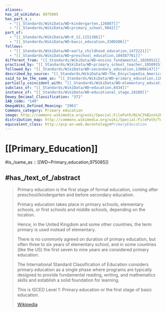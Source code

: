 ```yaml
---
aliases:
has_id_wikidata: Q975085
has_part_s_:
  - "[[_Standards/WikiData/WD~kindergarten,126807]]"
  - "[[_Standards/WikiData/WD~primary_school,9842]]"
part_of:
  - "[[_Standards/WikiData/WD~K_12,1151386]]"
  - "[[_Standards/WikiData/WD~basic_education,3309206]]"
follows:
  - "[[_Standards/WikiData/WD~early_childhood_education,1472221]]"
  - "[[_Standards/WikiData/WD~preschool_education,104587761]]"
different_from: "[[_Standards/WikiData/WD~ensino_fundamental,10269521]]"
practiced_by: "[[_Standards/WikiData/WD~primary_school_teacher,10509151]]"
followed_by: "[[_Standards/WikiData/WD~secondary_education,13006147]]"
described_by_source: "[[_Standards/WikiData/WD~The_Encyclopedia_Americana,19085957]]"
said_to_be_the_same_as: "[[_Standards/WikiData/WD~primary_education,110137500]]"
partially_coincident_with: "[[_Standards/WikiData/WD~elementary_education,112575204]]"
subclass_of: "[[_Standards/WikiData/WD~education,8434]]"
instance_of: "[[_Standards/WikiData/WD~educational_stage,18189]]"
Dewey_Decimal_Classification: "372"
IAB_code: "149"
OmegaWiki_Defined_Meaning: "2961"
Commons_category: Primary education
image: http://commons.wikimedia.org/wiki/Special:FilePath/Ni%C3%B1os%20estudiantes%20chilenos.jpg
distribution_map: http://commons.wikimedia.org/wiki/Special:FilePath/Total%20net%20enrollment%20rate%20in%20primary%20education%2C%20OWID.svg
equivalent_class: http://pcp-on-web.de/ontology#PrimaryEducation
---
```


# [[Primary_Education]] 

#is_/same_as :: [[WD~Primary_education,975085]] 

## #has_/text_of_/abstract 

> Primary education is the first stage of formal education, 
> coming after preschool/kindergarten and before secondary education. 
> 
> Primary education takes place in primary schools, elementary schools, 
> or first schools and middle schools, depending on the location. 
> 
> Hence, in the United Kingdom and some other countries, 
> the term primary is used instead of elementary.
>
> There is no commonly agreed on duration of primary education, 
> but often three to six years of elementary school, 
> and in some countries (like the US) the first seven to nine years are considered primary education.
>
> The International Standard Classification of Education considers primary education as a single phase 
> where programs are typically designed to provide fundamental reading, writing, 
> and mathematics skills and establish a solid foundation for learning. 
> 
> This is ISCED Level 1: Primary education or the first stage of basic education.
>
> [Wikipedia](https://en.wikipedia.org/wiki/Primary%20education) 

